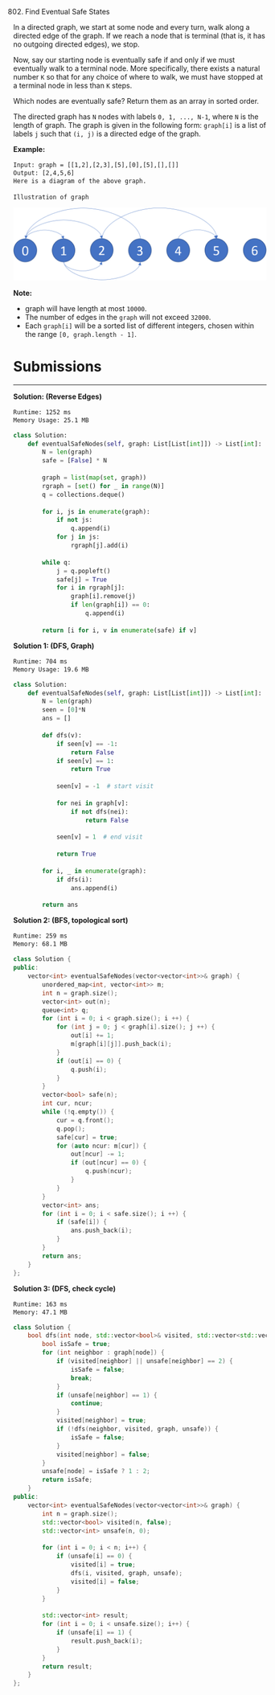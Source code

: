 802. Find Eventual Safe States

In a directed graph, we start at some node and every turn, walk along a directed edge of the graph.  If we reach a node that is terminal (that is, it has no outgoing directed edges), we stop.

Now, say our starting node is eventually safe if and only if we must eventually walk to a terminal node.  More specifically, there exists a natural number `K` so that for any choice of where to walk, we must have stopped at a terminal node in less than `K` steps.

Which nodes are eventually safe?  Return them as an array in sorted order.

The directed graph has `N` nodes with labels `0, 1, ..., N-1`, where `N` is the length of graph.  The graph is given in the following form: `graph[i]` is a list of labels `j` such that `(i, j)` is a directed edge of the graph.

**Example:**
```
Input: graph = [[1,2],[2,3],[5],[0],[5],[],[]]
Output: [2,4,5,6]
Here is a diagram of the above graph.

Illustration of graph
```
![802_picture1.png](img/802_picture1.png)

**Note:**

* graph will have length at most `10000`.
* The number of edges in the `graph` will not exceed `32000`.
* Each `graph[i]` will be a sorted list of different integers, chosen within the range `[0, graph.length - 1]`.

# Submissions
---
**Solution: (Reverse Edges)**
```
Runtime: 1252 ms
Memory Usage: 25.1 MB
```
```python
class Solution:
    def eventualSafeNodes(self, graph: List[List[int]]) -> List[int]:
        N = len(graph)
        safe = [False] * N

        graph = list(map(set, graph))
        rgraph = [set() for _ in range(N)]
        q = collections.deque()

        for i, js in enumerate(graph):
            if not js:
                q.append(i)
            for j in js:
                rgraph[j].add(i)

        while q:
            j = q.popleft()
            safe[j] = True
            for i in rgraph[j]:
                graph[i].remove(j)
                if len(graph[i]) == 0:
                    q.append(i)

        return [i for i, v in enumerate(safe) if v]
```

**Solution 1: (DFS, Graph)**
```
Runtime: 704 ms
Memory Usage: 19.6 MB
```
```python
class Solution:
    def eventualSafeNodes(self, graph: List[List[int]]) -> List[int]:
        N = len(graph)
        seen = [0]*N
        ans = []

        def dfs(v):
            if seen[v] == -1:
                return False
            if seen[v] == 1:
                return True
            
            seen[v] = -1  # start visit
            
            for nei in graph[v]:
                if not dfs(nei):
                    return False
                
            seen[v] = 1  # end visit
            
            return True
        
        for i, _ in enumerate(graph):
            if dfs(i):
                ans.append(i)
            
        return ans
```

**Solution 2: (BFS, topological sort)**
```
Runtime: 259 ms
Memory: 68.1 MB
```
```c++
class Solution {
public:
    vector<int> eventualSafeNodes(vector<vector<int>>& graph) {
        unordered_map<int, vector<int>> m;
        int n = graph.size();
        vector<int> out(n);
        queue<int> q;
        for (int i = 0; i < graph.size(); i ++) {
            for (int j = 0; j < graph[i].size(); j ++) {
                out[i] += 1;
                m[graph[i][j]].push_back(i);
            }
            if (out[i] == 0) {
                q.push(i);
            }
        }
        vector<bool> safe(n);
        int cur, ncur;
        while (!q.empty()) {
            cur = q.front();
            q.pop();
            safe[cur] = true;
            for (auto ncur: m[cur]) {
                out[ncur] -= 1;
                if (out[ncur] == 0) {
                    q.push(ncur);
                }
            }
        }
        vector<int> ans;
        for (int i = 0; i < safe.size(); i ++) {
            if (safe[i]) {
                ans.push_back(i);
            }
        }
        return ans;
    }
};
```

**Solution 3: (DFS, check cycle)**
```
Runtime: 163 ms
Memory: 47.1 MB
```
```c++
class Solution {
    bool dfs(int node, std::vector<bool>& visited, std::vector<std::vector<int>>& graph, std::vector<int>& unsafe) {
        bool isSafe = true;
        for (int neighbor : graph[node]) {
            if (visited[neighbor] || unsafe[neighbor] == 2) {
                isSafe = false;
                break;
            }
            if (unsafe[neighbor] == 1) {
                continue;
            }
            visited[neighbor] = true;
            if (!dfs(neighbor, visited, graph, unsafe)) {
                isSafe = false;
            }
            visited[neighbor] = false;
        }
        unsafe[node] = isSafe ? 1 : 2;
        return isSafe;
    }
public:
    vector<int> eventualSafeNodes(vector<vector<int>>& graph) {
        int n = graph.size();
        std::vector<bool> visited(n, false);
        std::vector<int> unsafe(n, 0);

        for (int i = 0; i < n; i++) {
            if (unsafe[i] == 0) {
                visited[i] = true;
                dfs(i, visited, graph, unsafe);
                visited[i] = false;
            }
        }

        std::vector<int> result;
        for (int i = 0; i < unsafe.size(); i++) {
            if (unsafe[i] == 1) {
                result.push_back(i);
            }
        }
        return result;
    }
};
```
